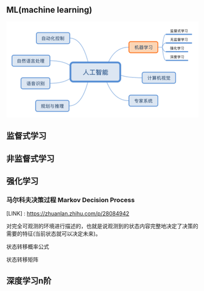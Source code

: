 ## ML(machine learning)

![](./img/ml.svg)


## 监督式学习

## 非监督式学习

## 强化学习
### 马尔科夫决策过程 Markov Decision Process

[LINK] : https://zhuanlan.zhihu.com/p/28084942

对完全可观测的环境进行描述的，也就是说观测到的状态内容完整地决定了决策的需要的特征(当前状态就可以决定未来)。

状态转移概率公式

状态转移矩阵






## 深度学习n阶



